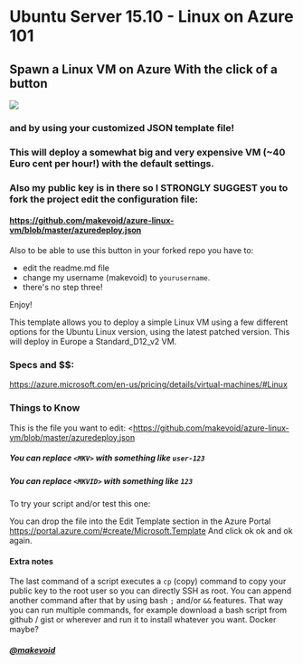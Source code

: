 # Ubuntu Server 15.10 - Linux on Azure 101

## Spawn a Linux VM on Azure With the click of a button

<a href="https://portal.azure.com/#create/Microsoft.Template/uri/https%3A%2F%2Fraw.githubusercontent.com%2Fmakevoid%2Fazure-linux-vm%2Fmaster%2Fazuredeploy.json" target="_blank">
    <img src="http://azuredeploy.net/deploybutton.png"/>
</a>

### and by using your customized JSON template file!

### This will deploy a somewhat big and very expensive VM (~40 Euro cent per hour!) with the default settings. 

### Also my public key is in there so I STRONGLY SUGGEST you to fork the project edit the configuration file:

#### <https://github.com/makevoid/azure-linux-vm/blob/master/azuredeploy.json>


Also to be able to use this button in your forked repo you have to: 

- edit the readme.md file
- change my username (makevoid) to `yourusername`.
- there's no step three!


Enjoy!

<!---
<a href="http://armviz.io/#/?load=https%3A%2F%2Fraw.githubusercontent.com%2FAzure%2Fazure-quickstart-templates%2Fmaster%2F101-vm-simple-linux%2Fazuredeploy.json" target="_blank">
    <img src="http://armviz.io/visualizebutton.png"/>
</a>
--->


This template allows you to deploy a simple Linux VM using a few different options for the Ubuntu Linux version, using the latest patched version. This will deploy in Europe a Standard_D12_v2 VM.

### Specs and $$:

<https://azure.microsoft.com/en-us/pricing/details/virtual-machines/#Linux>


### Things to Know

This is the file you want to edit: <https://github.com/makevoid/azure-linux-vm/blob/master/azuredeploy.json

##### You can replace `<MKV>` with something like `user-123`
##### You can replace `<MKVID>` with something like `123`

To try your script and/or test this one:

You can drop the file into the Edit Template section in the Azure Portal <https://portal.azure.com/#create/Microsoft.Template>
And click ok ok and ok again.

#### Extra notes

The last command of a script executes a `cp` (copy) command to copy your public key to the root user so you can directly SSH as root. You can append another command after that by using bash `;` and/or `&&` features. That way you can run multiple commands, for example download a bash script from github / gist or wherever and run it to install whatever you want. Docker maybe?


##### [@makevoid](https://twitter.com/makevoid)
